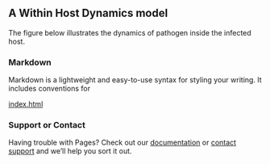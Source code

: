 ## A Within Host Dynamics model


The figure below illustrates the dynamics of pathogen inside the infected host.

### Markdown

Markdown is a lightweight and easy-to-use syntax for styling your writing. It includes conventions for


[index.html](https://index.html)


### Support or Contact

Having trouble with Pages? Check out our [documentation](https://docs.github.com/categories/github-pages-basics/) or [contact support](https://github.com/contact) and we’ll help you sort it out.
